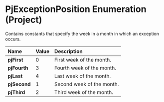 
# PjExceptionPosition Enumeration (Project)

Contains constants that specify the week in a month in which an exception occurs.



|**Name**|**Value**|**Description**|
|:-----|:-----|:-----|
| **pjFirst**|0|First week of the month.|
| **pjFourth**|3|Fourth week of the month.|
| **pjLast**|4|Last week of the month.|
| **pjSecond**|1|Second week of the month.|
| **pjThird**|2|Third week of the month.|
